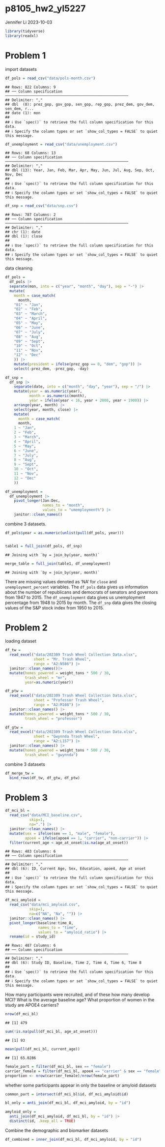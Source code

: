 p8105_hw2_yl5227
================
Jennifer Li
2023-10-03

``` r
library(tidyverse)
library(readxl)
```

# Problem 1

import datasets

``` r
df_pols = read_csv("data/pols-month.csv")
```

    ## Rows: 822 Columns: 9
    ## ── Column specification ────────────────────────────────────────────────────────
    ## Delimiter: ","
    ## dbl  (8): prez_gop, gov_gop, sen_gop, rep_gop, prez_dem, gov_dem, sen_dem, r...
    ## date (1): mon
    ## 
    ## ℹ Use `spec()` to retrieve the full column specification for this data.
    ## ℹ Specify the column types or set `show_col_types = FALSE` to quiet this message.

``` r
df_unemployment = read_csv("data/unemployment.csv")
```

    ## Rows: 68 Columns: 13
    ## ── Column specification ────────────────────────────────────────────────────────
    ## Delimiter: ","
    ## dbl (13): Year, Jan, Feb, Mar, Apr, May, Jun, Jul, Aug, Sep, Oct, Nov, Dec
    ## 
    ## ℹ Use `spec()` to retrieve the full column specification for this data.
    ## ℹ Specify the column types or set `show_col_types = FALSE` to quiet this message.

``` r
df_snp = read_csv("data/snp.csv")
```

    ## Rows: 787 Columns: 2
    ## ── Column specification ────────────────────────────────────────────────────────
    ## Delimiter: ","
    ## chr (1): date
    ## dbl (1): close
    ## 
    ## ℹ Use `spec()` to retrieve the full column specification for this data.
    ## ℹ Specify the column types or set `show_col_types = FALSE` to quiet this message.

data cleaning

``` r
df_pols =
  df_pols |> 
  separate(mon, into = c("year", "month", "day"), sep = "-") |> 
  mutate(
    month = case_match(
      month,
    "01" ~ "Jan",
    "02" ~ "Feb",
    "03" ~ "March",
    "04" ~ "April",
    "05" ~ "May",
    "06" ~ "June",
    "07" ~ "July",
    "08" ~ "Aug",
    "09" ~ "Sept",
    "10" ~ "Oct",
    "11" ~ "Nov",
    "12" ~ "Dec"
    )) |> 
    mutate(president = ifelse(prez_gop == 0, "dem", "gop")) |>
    select(-prez_dem, -prez_gop, -day)
```

``` r
df_snp =
  df_snp |> 
    separate(date, into = c("month", "day", "year"), sep = "/") |> 
    mutate(year = as.numeric(year), 
           month = as.numeric(month),
           year = ifelse(year < 16, year + 2000, year + 1900)) |> 
    arrange(year, month) |> 
    select(year, month, close) |> 
    mutate(
      month = case_match(
      month,
    1 ~ "Jan",
    2 ~ "Feb",
    3 ~ "March",
    4 ~ "April",
    5 ~ "May",
    6 ~ "June",
    7 ~ "July",
    8 ~ "Aug",
    9 ~ "Sept",
    10 ~ "Oct",
    11 ~ "Nov",
    12 ~ "Dec"
    ))
```

``` r
df_unemployment =
  df_unemployment |> 
    pivot_longer(Jan:Dec, 
                 names_to = "month",
                 values_to = "umemployment%") |> 
    janitor::clean_names()
```

combine 3 datasets.

``` r
df_pols$year = as.numeric(unlist(pull(df_pols, year)))


table1 = full_join(df_pols, df_snp)
```

    ## Joining with `by = join_by(year, month)`

``` r
merge_table = full_join(table1, df_unemployment)
```

    ## Joining with `by = join_by(year, month)`

There are missing values denoted as ‘NA’ for `close` and
`unemployment_percent` variables. The `df_pols` data gives us
information about the number of republicans and democrats of senators
and governors from 1947 to 2015. The `df_unemployment` data gives us
unemployment percentage from 1948 to 2015 by month. The `df_snp` data
gives the closing values of the S&P stock index from 1950 to 2015.

# Problem 2

loading dataset

``` r
df_tw = 
  read_excel("data/202309 Trash Wheel Collection Data.xlsx", 
             sheet = "Mr. Trash Wheel", 
             range = "A2:N586") |> 
  janitor::clean_names()|> 
  mutate(homes_powered = weight_tons * 500 / 30,
         trash_wheel = "mr",
         year=as.numeric(year)) 
```

``` r
df_ptw = 
  read_excel("data/202309 Trash Wheel Collection Data.xlsx", 
             sheet = "Professor Trash Wheel", 
             range = "A2:M108") |> 
  janitor::clean_names() |> 
  mutate(homes_powered = weight_tons * 500 / 30,
         trash_wheel = "professor")
```

``` r
df_gtw = 
  read_excel("data/202309 Trash Wheel Collection Data.xlsx", 
             sheet = "Gwynnda Trash Wheel", 
             range = "A2:L157") |> 
  janitor::clean_names() |> 
  mutate(homes_powered = weight_tons * 500 / 30,
         trash_wheel = "gwynnda")
```

combine 3 datasets

``` r
df_merge_tw =
  bind_rows(df_tw, df_gtw, df_ptw)
```

# Problem 3

``` r
df_mci_bl =
  read_csv("data/MCI_baseline.csv",
           skip=1,
           na=".") |> 
  janitor::clean_names() |> 
  mutate(sex = ifelse(sex == 1, "male", "female"),
         apoe4 = ifelse(apoe4 == 1, "carrier", "non-carrier")) |> 
  filter(current_age < age_at_onset|is.na(age_at_onset))
```

    ## Rows: 483 Columns: 6
    ## ── Column specification ────────────────────────────────────────────────────────
    ## Delimiter: ","
    ## dbl (6): ID, Current Age, Sex, Education, apoe4, Age at onset
    ## 
    ## ℹ Use `spec()` to retrieve the full column specification for this data.
    ## ℹ Specify the column types or set `show_col_types = FALSE` to quiet this message.

``` r
df_mci_amyloid =
  read_csv("data/mci_amyloid.csv",
           skip=1,
           na=c("NA", "Na", "")) |> 
  janitor::clean_names() |> 
  pivot_longer(baseline:time_8,
               names_to = "time",
               values_to = "amyloid_ratio") |> 
  rename(id = study_id)
```

    ## Rows: 487 Columns: 6
    ## ── Column specification ────────────────────────────────────────────────────────
    ## Delimiter: ","
    ## dbl (6): Study ID, Baseline, Time 2, Time 4, Time 6, Time 8
    ## 
    ## ℹ Use `spec()` to retrieve the full column specification for this data.
    ## ℹ Specify the column types or set `show_col_types = FALSE` to quiet this message.

How many participants were recruited, and of these how many develop MCI?
What is the average baseline age? What proportion of women in the study
are APOE4 carriers?

``` r
nrow(df_mci_bl)
```

    ## [1] 479

``` r
sum(!is.na(pull(df_mci_bl, age_at_onset)))
```

    ## [1] 93

``` r
mean(pull(df_mci_bl, current_age))
```

    ## [1] 65.0286

``` r
female_part = filter(df_mci_bl, sex == "female")
carrier_female = filter(df_mci_bl, apoe4 == "carrier" & sex == "female")
proportion <- nrow(carrier_female)/nrow(female_part)
```

whether some participants appear in only the baseline or amyloid
datasets

``` r
common_part = intersect(df_mci_bl$id, df_mci_amyloid$id)

bl_only = anti_join(df_mci_bl, df_mci_amyloid, by = "id")

amyloid_only = 
  anti_join(df_mci_amyloid, df_mci_bl, by = "id") |> 
  distinct(id, .keep_all = TRUE)
```

Combine the demographic and biomarker datasets

``` r
df_combined = inner_join(df_mci_bl, df_mci_amyloid, by = "id")
```
